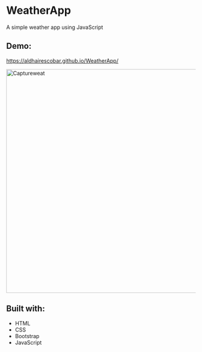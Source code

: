 # WeatherApp
A simple weather app using JavaScript

## Demo:
https://aldhairescobar.github.io/WeatherApp/

<img width="594" alt="Captureweat" src="https://user-images.githubusercontent.com/63808163/84807737-4e989380-afcd-11ea-967c-86ba656d1e39.PNG">

## Built with:
- HTML
- CSS
- Bootstrap
- JavaScript
